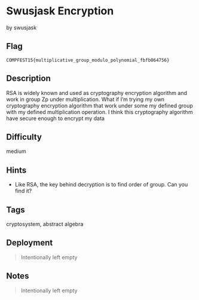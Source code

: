 # Swusjask Encryption

by swusjask

## Flag

```
COMPFEST15{multiplicative_group_modulo_polynomial_fbfb064756}
```

## Description
RSA is widely known and used as cryptography encryption algorithm and work in group Zp under multiplication. What if I’m trying my own cryptography encryption algorithm that work under some my defined group with my defined multiplication operation. I think this cryptography algorithm have secure enough to encrypt my data

## Difficulty
medium

## Hints
* Like RSA, the key behind decryption is to find order of group. Can you find it?

## Tags
cryptosystem, abstract algebra

## Deployment
> Intentionally left empty

## Notes
> Intentionally left empty
